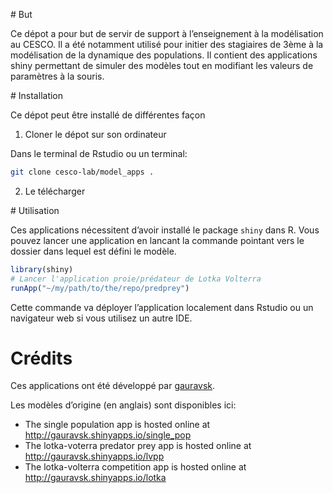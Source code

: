 <!-- README.md is generated from README.Rmd. Please edit that file -->

\# But

Ce dépot a pour but de servir de support à l’enseignement à la
modélisation au CESCO. Il a été notamment utilisé pour initier des
stagiaires de 3ème à la modélisation de la dynamique des populations. Il
contient des applications shiny permettant de simuler des modèles tout
en modifiant les valeurs de paramètres à la souris.

\# Installation

Ce dépot peut être installé de différentes façon

1.  Cloner le dépot sur son ordinateur

Dans le terminal de Rstudio ou un terminal:

``` bash
git clone cesco-lab/model_apps . 
```

2.  Le télécharger

\# Utilisation

Ces applications nécessitent d’avoir installé le package `shiny` dans R.
Vous pouvez lancer une application en lancant la commande pointant vers
le dossier dans lequel est défini le modèle.

``` r
library(shiny)
# Lancer l'application proie/prédateur de Lotka Volterra
runApp("~/my/path/to/the/repo/predprey")
```

Cette commande va déployer l’application localement dans Rstudio ou un
navigateur web si vous utilisez un autre IDE.

# Crédits

Ces applications ont été développé par
[gauravsk](http://github.com/gauravsk).

Les modèles d’origine (en anglais) sont disponibles ici:

  - The single population app is hosted online at
    <http://gauravsk.shinyapps.io/single_pop>
  - The lotka-voterra predator prey app is hosted online at
    <http://gauravsk.shinyapps.io/lvpp>
  - The lotka-volterra competition app is hosted online at
    <http://gauravsk.shinyapps.io/lotka>
